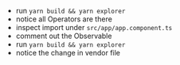 
- run `yarn build && yarn explorer`
- notice all Operators are there
- inspect import under `src/app/app.component.ts`
- comment out the Observable
- run `yarn build && yarn explorer`
- notice the change in vendor file